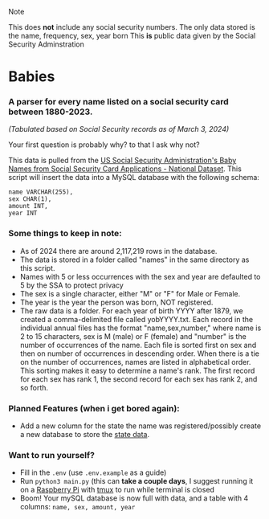 > [!NOTE]  
> This does **not** include any social security numbers. The only data stored is the name, frequency, sex, year born
> This **is** public data given by the Social Security Adminstration

# Babies

### A parser for every name listed on a social security card between 1880-2023.

_(Tabulated based on Social Security records as of March 3, 2024)_

Your first question is probably why? to that I ask why not?

This data is pulled from the [US Social Security Administration's Baby Names from Social Security Card Applications - National Dataset](https://catalog.data.gov/dataset/baby-names-from-social-security-card-applications-national-data).
This script will insert the data into a MySQL database with the following schema:

```
name VARCHAR(255),
sex CHAR(1),
amount INT,
year INT
```

### Some things to keep in note:

- As of 2024 there are around 2,117,219 rows in the database.
- The data is stored in a folder called "names" in the same directory as this script.
- Names with 5 or less occurrences with the sex and year are defaulted to 5 by the SSA to protect privacy
- The sex is a single character, either "M" or "F" for Male or Female.
- The year is the year the person was born, NOT registered.
- The raw data is a folder. For each year of birth YYYY after 1879, we created a comma-delimited file called yobYYYY.txt.
  Each record in the individual annual files has the format "name,sex,number," where name is 2 to 15
  characters, sex is M (male) or F (female) and "number" is the number of occurrences of the name.
  Each file is sorted first on sex and then on number of occurrences in descending order. When there is
  a tie on the number of occurrences, names are listed in alphabetical order. This sorting makes it easy to
  determine a name's rank. The first record for each sex has rank 1, the second record for each sex has
  rank 2, and so forth.

### Planned Features (when i get bored again):

- Add a new column for the state the name was registered/possibly create a new database to store the [state data](https://www.ssa.gov/oact/babynames/limits.html).

### Want to run yourself?

- Fill in the `.env` (use `.env.example` as a guide)
- Run `python3 main.py` (this can **take a couple days**, I suggest running it on a [Raspberry Pi](https://www.raspberrypi.com/) with [tmux](https://github.com/tmux/tmux) to run while terminal is closed
- Boom! Your mySQL database is now full with data, and a table with 4 columns: `name, sex, amount, year`
